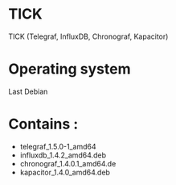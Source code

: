 # TICK
TICK (Telegraf, InfluxDB, Chronograf, Kapacitor) 

# Operating system
Last Debian

# Contains :
- telegraf_1.5.0-1_amd64
- influxdb_1.4.2_amd64.deb
- chronograf_1.4.0.1_amd64.de
- kapacitor_1.4.0_amd64.deb
